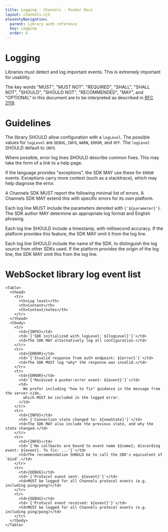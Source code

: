 ```yaml
---
title: Logging - Channels - Pusher Docs
layout: channels.njk
eleventyNavigation:
  parent: Library auth reference
  key: Logging
  order: 4
---
```


# Logging

Libraries must detect and log important events. This is extremely important for usability.

The key words "MUST", "MUST NOT", "REQUIRED", "SHALL", "SHALL NOT", "SHOULD", "SHOULD NOT", "RECOMMENDED", "MAY", and "OPTIONAL" in this document are to be interpreted as described in [RFC 2119](https://tools.ietf.org/html/rfc2119).

# Guidelines

The library SHOULD allow configuration with a `logLevel`. The possible values for `logLevel` are `DEBUG`, `INFO`, `WARN`, `ERROR`, and `OFF`. The `logLevel` SHOULD default to `INFO`.

Where possible, error log lines SHOULD describe common fixes. This may take the form of a link to a help page.

If the language provides "exceptions", the SDK MAY use these for `ERROR` events. Exceptions carry more context (such as a stacktrace), which may help diagnose the error.

A Channels SDK MUST report the following minimal list of errors. A Channels SDK MAY extend this with specific errors for its own platform.

Each log line MUST include the parameters denoted with `{'${parameter}'}`. The SDK author MAY determine an appropriate log format and English phrasing.

Each log line SHOULD include a timestamp, with millisecond accuracy. If the platform provides this feature, the SDK MAY omit it from the log line.

Each log line SHOULD include the name of the SDK, to distinguish the log source from other SDKs used. If the platform provides the origin of the log line, the SDK MAY omit this from the log line.

# WebSocket library log event list

    <Table>
      <thead>
        <tr>
          <th>Log level</th>
          <th>Content</th>
          <th>Context/notes</th>
        </tr>
      </thead>
      <tbody>
        <tr>
          <td>{INFO}</td>
          <td>`{'SDK initialized with logLevel: ${logLevel}'}`</td>
          <td>The SDK MAY alternatively log all configuration.</td>
        </tr>
        <tr>
          <td>{ERROR}</td>
          <td>`{'Invalid response from auth endpoint: ${error}'}`</td>
          <td>The SDK MUST log *why* the response was invalid.</td>
        </tr>
        <tr>
          <td>{ERROR}</td>
          <td>`{'Received a pusher:error event: ${event}'}`</td>
          <td>
            We prefer including "how to fix" guidance in the message from the server-side,
            which MUST be included in the logged error.
          </td>
        </tr>
        <tr>
          <td>{INFO}</td>
          <td>`{'Connection state changed to: ${newState}'}`</td>
          <td>The SDK MAY also include the previous state, and why the state changed.</td>
        </tr>
        <tr>
          <td>{INFO}</td>
          <td>`{'No callbacks are bound to event name ${name}; discarding event: ${event}. To fix: ...'}`</td>
          <td>The recommendation SHOULD be to call the SDK's equivalent of `bind`.</td>
        </tr>
        <tr>
          <td>{DEBUG}</td>
          <td>`{'Protocol event sent: ${event}'}`</td>
          <td>MUST be logged for all Channels protocol events (e.g. including ping/pong)</td>
        </tr>
        <tr>
          <td>{DEBUG}</td>
          <td>`{'Protocol event received: ${event}'}`</td>
          <td>MUST be logged for all Channels protocol events (e.g. including ping/pong)</td>
        </tr>
      </tbody>
    </Table>
